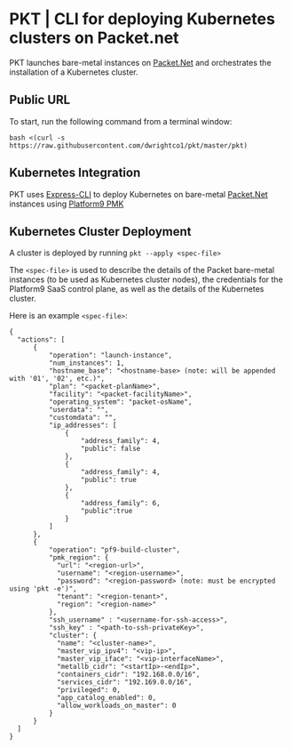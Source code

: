 # PKT | CLI for deploying Kubernetes clusters on Packet.net
PKT launches bare-metal instances on [Packet.Net](https://app.packet.net) and orchestrates the installation of a Kubernetes cluster.

## Public URL
To start, run the following command from a terminal window:
```
bash <(curl -s https://raw.githubusercontent.com/dwrightco1/pkt/master/pkt)
```

## Kubernetes Integration
PKT uses [Express-CLI](https://github.com/platform9/express-cli) to deploy Kubernetes on bare-metal [Packet.Net](https://app.packet.net) instances using [Platform9 PMK](https://platform9.com/signup)

## Kubernetes Cluster Deployment
A cluster is deployed by running `pkt --apply <spec-file>`

The `<spec-file>` is used to describe the details of the Packet bare-metal instances (to be used as Kubernetes cluster nodes), the credentials for the Platform9 SaaS control plane, as well as the details of the Kubernetes cluster.

Here is an example `<spec-file>`:
```
{
  "actions": [
      {
          "operation": "launch-instance",
          "num_instances": 1,
          "hostname_base": "<hostname-base> (note: will be appended with '01', '02', etc.)",
          "plan": "<packet-planName>",
          "facility": "<packet-facilityName>",
          "operating_system": "packet-osName",
          "userdata": "",
          "customdata": "",
          "ip_addresses": [
              {
                  "address_family": 4,
                  "public": false
              },
              {
                  "address_family": 4,
                  "public": true
              },
              {
                  "address_family": 6,
                  "public":true
              }
          ]
      },
      {
          "operation": "pf9-build-cluster",
          "pmk_region": {
            "url": "<region-url>",
            "username": "<region-username>",
            "password": "<region-password> (note: must be encrypted using 'pkt -e')",
            "tenant": "<region-tenant>",
            "region": "<region-name>"
          },
          "ssh_username" : "<username-for-ssh-access>",
          "ssh_key" : "<path-to-ssh-privateKey>",
          "cluster": {
            "name": "<cluster-name>",
            "master_vip_ipv4": "<vip-ip>",
            "master_vip_iface": "<vip-interfaceName>",
            "metallb_cidr": "<startIp>-<endIp>",
            "containers_cidr": "192.168.0.0/16",
            "services_cidr": "192.169.0.0/16",
            "privileged": 0,
            "app_catalog_enabled": 0,
            "allow_workloads_on_master": 0
          }
      }
  ]
}
```
